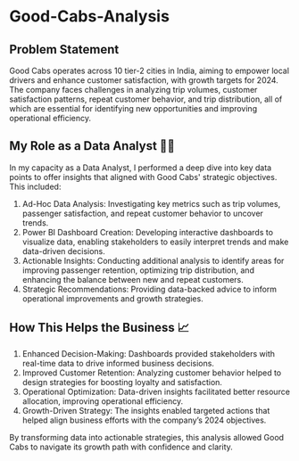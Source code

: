 # Good-Cabs-Analysis

## Problem Statement
Good Cabs operates across 10 tier-2 cities in India, aiming to empower local drivers and enhance customer satisfaction, with growth targets for 2024. The company faces challenges in analyzing trip volumes, customer satisfaction patterns, repeat customer behavior, and trip distribution, all of which are essential for identifying new opportunities and improving operational efficiency.


## My Role as a Data Analyst 👩‍💻 
In my capacity as a Data Analyst, I performed a deep dive into key data points to offer insights that aligned with Good Cabs' strategic objectives. This included:

1. Ad-Hoc Data Analysis: Investigating key metrics such as trip volumes, passenger satisfaction, and repeat customer behavior to uncover trends.
2. Power BI Dashboard Creation: Developing interactive dashboards to visualize data, enabling stakeholders to easily interpret trends and make data-driven decisions.
3. Actionable Insights: Conducting additional analysis to identify areas for improving passenger retention, optimizing trip distribution, and enhancing the balance between new and repeat customers.
4. Strategic Recommendations: Providing data-backed advice to inform operational improvements and growth strategies.

## How This Helps the Business 📈 
1. Enhanced Decision-Making: Dashboards provided stakeholders with real-time data to drive informed business decisions.
2. Improved Customer Retention: Analyzing customer behavior helped to design strategies for boosting loyalty and satisfaction.
3. Operational Optimization: Data-driven insights facilitated better resource allocation, improving operational efficiency.
4. Growth-Driven Strategy: The insights enabled targeted actions that helped align business efforts with the company’s 2024 objectives.
   
By transforming data into actionable strategies, this analysis allowed Good Cabs to navigate its growth path with confidence and clarity.

